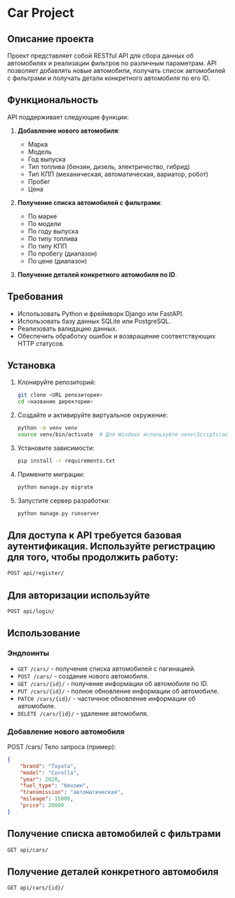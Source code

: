 # Car Project

## Описание проекта

Проект представляет собой RESTful API для сбора данных об автомобилях и реализации фильтров по различным параметрам. API позволяет добавлять новые автомобили, получать список автомобилей с фильтрами и получать детали конкретного автомобиля по его ID.

## Функциональность

API поддерживает следующие функции:

1. **Добавление нового автомобиля**:
    - Марка
    - Модель
    - Год выпуска
    - Тип топлива (бензин, дизель, электричество, гибрид)
    - Тип КПП (механическая, автоматическая, вариатор, робот)
    - Пробег
    - Цена

2. **Получение списка автомобилей с фильтрами**:
    - По марке
    - По модели
    - По году выпуска
    - По типу топлива
    - По типу КПП
    - По пробегу (диапазон)
    - По цене (диапазон)

3. **Получение деталей конкретного автомобиля по ID**.

## Требования

- Использовать Python и фреймворк Django или FastAPI.
- Использовать базу данных SQLite или PostgreSQL.
- Реализовать валидацию данных.
- Обеспечить обработку ошибок и возвращение соответствующих HTTP статусов.

## Установка

1. Клонируйте репозиторий:
    ```sh
    git clone <URL репозитория>
    cd <название директории>
    ```

2. Создайте и активируйте виртуальное окружение:
    ```sh
    python -m venv venv
    source venv/bin/activate  # Для Windows используйте venv\Scripts\activate
    ```

3. Установите зависимости:
    ```sh
    pip install -r requirements.txt
    ```

4. Примените миграции:
    ```sh
    python manage.py migrate
    ```

5. Запустите сервер разработки:
    ```sh
    python manage.py runserver
    ```

## Для доступа к API требуется базовая аутентификация. Используйте регистрацию для того, чтобы продолжить работу:
```sh
POST api/register/
```

## Для авторизации используйте
```sh
POST api/login/
```

## Использование
### Эндпоинты
- `GET /cars/` - получение списка автомобилей с пагинацией.
- `POST /cars/` - создание нового автомобиля.
- `GET /cars/{id}/` - получение информации об автомобиле по ID.
- `PUT /cars/{id}/` - полное обновление информации об автомобиле.
- `PATCH /cars/{id}/` - частичное обновление информации об автомобиле.
- `DELETE /cars/{id}/` - удаление автомобиля.

### Добавление нового автомобиля
POST /cars/
Тело запроса (пример):
```json
{
    "brand": "Toyota",
    "model": "Corolla",
    "year": 2020,
    "fuel_type": "бензин",
    "transmission": "автоматическая",
    "mileage": 15000,
    "price": 20000
}
```

## Получение списка автомобилей с фильтрами
```sh
GET api/cars/
```

## Получение деталей конкретного автомобиля
```sh
GET api/cars/{id}/
```
